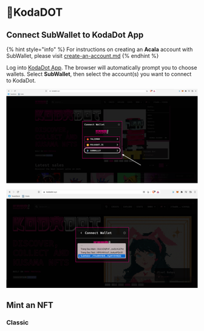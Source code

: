 # KodaDOT

## Connect SubWallet to KodaDot App

{% hint style="info" %}
For instructions on creating an **Acala** account with SubWallet, please visit [create-an-account.md](../user-guide/create-an-account.md "mention")
{% endhint %}

Log into [KodaDot App](https://kodadot.xyz). The browser will automatically prompt you to choose wallets. Select **SubWallet**, then select the account(s) you want to connect to KodaDot.

![](<../.gitbook/assets/Screen Shot 2022-05-10 at 13.40.47.png>)

![](<../.gitbook/assets/Screen Shot 2022-05-10 at 13.46.57.png>)

## Mint an NFT

### Classic



